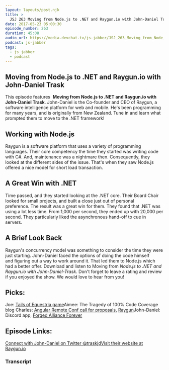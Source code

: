```yaml
---
layout: layouts/post.njk
title: >
  JSJ 263 Moving from Node.js to .NET and Raygun.io with John-Daniel Trask
date: 2017-05-23 05:00:30
episode_number: 263
duration: 45:08
audio_url: https://media.devchat.tv/js-jabber/JSJ_263_Moving_from_Node_js_to_NET_and_Raygun_io_with_John_Daniel_Trask.mp3
podcast: js-jabber
tags:
  - js_jabber
  - podcast
---
```


## Moving from Node.js to .NET and Raygun.io with John-Daniel Trask

This episode features&nbsp; **Moving from Node.js to .NET and Raygun.io with John-Daniel Trask**. John-Daniel is the Co-founder and CEO of Raygun, a software intelligence platform for web and mobile. He's been programming for many years, and is originally from New Zealand. Tune in and learn what prompted them to move to the .NET framework!

## Working with&nbsp;Node.js

Raygun is a software platform that uses&nbsp;a variety of programming languages. Their core competency the time they started was writing code with C#. And, maintenance was a nightmare then. Consequently, they looked at the different sides of the issue. That's when they saw Node.js offered a nice model for short load transaction.

## A Great Win with .NET

Time passed, and they started&nbsp;looking at the .NET core.&nbsp;Their Board Chair looked for small projects, and built a close just out of personal preference.&nbsp;The result was a great win for them. They found that .NET was using a lot less time. From 1,000 per second, they ended up with 20,000 per second. They particularly liked the asynchronous hand-off to cue in servers.

## A Brief Look Back

Raygun's&nbsp;concurrency model was something to consider&nbsp;the time they were just starting. John-Daniel faced the options of doing the code himself and&nbsp;figuring out a way to work around it. That led them to Node.js which had a better offer. Download and listen to Moving from _Node.js to .NET and Raygun.io with John-Daniel-Trask_.&nbsp;Don't forget to leave a rating and review if you enjoyed the show. We would love to hear from you!

## Picks:

Joe: [Tails of Equestria game](http://riverhorse.eu/our-games/my-little-pony-tails-of-equestria/)Aimee: The Tragedy of 100% Code Coverage blog Charles: [Angular Remote Conf call for proposals](https://devchat.tv/conferences/angular-remote-conf-2017), [Raygun](https://raygun.com/)John-Daniel: Discord app, [Forged Alliance Forever](https://www.faforever.com/)

## Episode Links:

[Connect with John-Daniel on Twitter @traskjd](https://twitter.com/traskjd?lang=en)[Visit their website at Raygun.io](https://raygun.com/)

### Transcript
